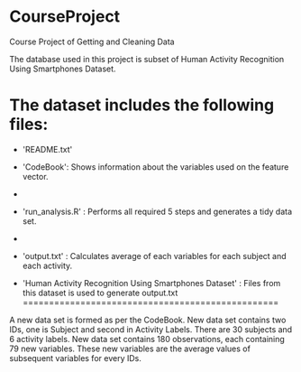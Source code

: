CourseProject
=============

Course Project of Getting and Cleaning Data

The database used in this project is subset of Human Activity Recognition Using Smartphones Dataset.

The dataset includes the following files:
=========================================

- 'README.txt'

- 'CodeBook': Shows information about the variables used on the feature vector.
- 
- 'run_analysis.R' : Performs all required 5 steps and generates a tidy data set.
- 
- 'output.txt' : Calculates average of each variables for each subject and each activity.

- 'Human Activity Recognition Using Smartphones Dataset' : Files from this dataset is used to generate output.txt
=================================================

A new data set is formed as per the CodeBook. New data set contains two IDs, one is Subject and second in Activity Labels.
There are 30 subjects and 6 activity labels.
New data set contains 180 observations, each containing 79 new variables. These new variables are the average values of subsequent variables for every IDs.



